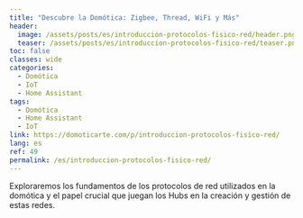 ```yaml
---
title: "Descubre la Domótica: Zigbee, Thread, WiFi y Más"
header:
  image: /assets/posts/es/introduccion-protocolos-fisico-red/header.png
  teaser: /assets/posts/es/introduccion-protocolos-fisico-red/teaser.png
toc: false
classes: wide
categories:
  - Domótica
  - IoT
  - Home Assistant
tags:
  - Domótica
  - Home Assistant
  - IoT
link: https://domoticarte.com/p/introduccion-protocolos-fisico-red/
lang: es
ref: 49
permalink: /es/introduccion-protocolos-fisico-red/
---
```


Exploraremos los fundamentos de los protocolos de red utilizados en la domótica y el papel crucial que juegan los Hubs en la creación y gestión de estas redes.
